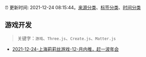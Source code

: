 :alarm_clock: 更新时间: 2021-12-24 08:15:44。[来源分类](../README.md)、[标签分类](../TAGS.md)、[时间分类](../TIMELINE.md)

## 游戏开发


> 关键字：`游戏`、`Three.js`、`Create.js`、`Matter.js`



- [2021-12-24-上海莉莉丝游戏-12-月内推，赶一波年会](https://www.v2ex.com/t/824215) 